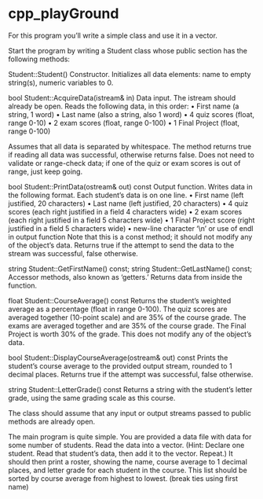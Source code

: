 # cpp_playGround

For this program you’ll write a simple class and use it in a vector.

Start the program by writing a Student class whose public section has the following methods:

Student::Student()
Constructor. Initializes all data elements: name to empty string(s), numeric variables to 0.

bool Student::AcquireData(istream& in)
Data input. The istream should already be open. Reads the following data, in this order:
• First name (a string, 1 word)
• Last name (also a string, also 1 word)
• 4 quiz scores (float, range 0-10)
• 2 exam scores (float, range 0-100)
• 1 Final Project (float, range 0-100)

Assumes that all data is separated by whitespace. The method returns true if reading all data was
successful, otherwise returns false. Does not need to validate or range-check data; if one of the quiz or
exam scores is out of range, just keep going.

bool Student::PrintData(ostream& out) const
Output function. Writes data in the following format. Each student’s data is on one line.
• First name (left justified, 20 characters)
• Last name (left justified, 20 characters)
• 4 quiz scores (each right justified in a field 4 characters wide)
• 2 exam scores (each right justified in a field 5 characters wide)
• 1 Final Project score (right justified in a field 5 characters wide)
• new-line character ‘\n’ or use of endl in output function
Note that this is a const method; it should not modify any of the object’s data. Returns true if the
attempt to send the data to the stream was successful, false otherwise.

string Student::GetFirstName() const;
string Student::GetLastName() const;
Accessor methods, also known as ‘getters.’ Returns data from inside the function.

float Student::CourseAverage() const
Returns the student’s weighted average as a percentage (float in range 0-100). The quiz scores are
averaged together (10-point scale) and are 35% of the course grade. The exams are averaged together
and are 35% of the course grade. The Final Project is worth 30% of the grade. This does not modify
any of the object’s data.

bool Student::DisplayCourseAverage(ostream& out) const
Prints the student’s course average to the provided output stream, rounded to 1 decimal places. Returns
true if the attempt was successful, false otherwise.

string Student::LetterGrade() const
Returns a string with the student’s letter grade, using the same grading scale as this course.

The class should assume that any input or output streams passed to public methods are already open.

The main program is quite simple. You are provided a data file with data for some number of students.
Read the data into a vector. (Hint: Declare one student. Read that student’s data, then add it to the
vector. Repeat.) It should then print a roster, showing the name, course average to 1 decimal places, and
letter grade for each student in the course. This list should be sorted by course average from highest
to lowest. (break ties using first name)
